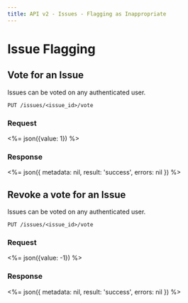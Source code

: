 ```yaml
---
title: API v2 - Issues - Flagging as Inappropriate
---
```


# Issue Flagging

## Vote for an Issue

Issues can be voted on any authenticated user.

    PUT /issues/<issue_id>/vote

### Request

<%=
  json({value: 1})
%>

### Response

<%=
  json({
    metadata: nil,
    result: 'success',
    errors: nil
  })
%>

## Revoke a vote for an Issue

Issues can be voted on any authenticated user.

    PUT /issues/<issue_id>/vote

### Request

<%=
  json({value: -1})
%>

### Response

<%=
  json({
    metadata: nil,
    result: 'success',
    errors: nil
  })
%>